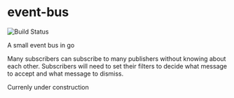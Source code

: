 # event-bus

![Build Status](https://travis-ci.com/husainaloos/event-bus.svg?branch=master)

A small event bus in go

Many subscribers can subscribe to many publishers without knowing about each other. Subscribers will need to set their filters to decide what message to accept and what message to dismiss.

Currenly under construction